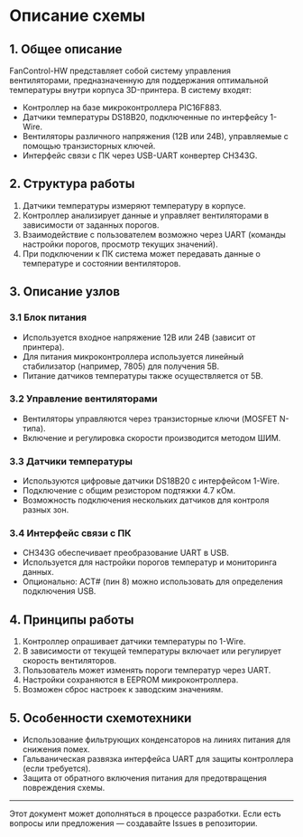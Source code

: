 # Описание схемы

## 1. Общее описание
FanControl-HW представляет собой систему управления вентиляторами, предназначенную для поддержания оптимальной температуры внутри корпуса 3D-принтера. В систему входят:
- Контроллер на базе микроконтроллера PIC16F883.
- Датчики температуры DS18B20, подключенные по интерфейсу 1-Wire.
- Вентиляторы различного напряжения (12В или 24В), управляемые с помощью транзисторных ключей.
- Интерфейс связи с ПК через USB-UART конвертер CH343G.

## 2. Структура работы
1. Датчики температуры измеряют температуру в корпусе.
2. Контроллер анализирует данные и управляет вентиляторами в зависимости от заданных порогов.
3. Взаимодействие с пользователем возможно через UART (команды настройки порогов, просмотр текущих значений).
4. При подключении к ПК система может передавать данные о температуре и состоянии вентиляторов.

## 3. Описание узлов

### 3.1 Блок питания
- Используется входное напряжение 12В или 24В (зависит от принтера).
- Для питания микроконтроллера используется линейный стабилизатор (например, 7805) для получения 5В.
- Питание датчиков температуры также осуществляется от 5В.

### 3.2 Управление вентиляторами
- Вентиляторы управляются через транзисторные ключи (MOSFET N-типа).
- Включение и регулировка скорости производится методом ШИМ.

### 3.3 Датчики температуры
- Используются цифровые датчики DS18B20 с интерфейсом 1-Wire.
- Подключение с общим резистором подтяжки 4.7 кОм.
- Возможность подключения нескольких датчиков для контроля разных зон.

### 3.4 Интерфейс связи с ПК
- CH343G обеспечивает преобразование UART в USB.
- Используется для настройки порогов температур и мониторинга данных.
- Опционально: ACT# (пин 8) можно использовать для определения подключения USB.

## 4. Принципы работы
1. Контроллер опрашивает датчики температуры по 1-Wire.
2. В зависимости от текущей температуры включает или регулирует скорость вентиляторов.
3. Пользователь может изменять пороги температур через UART.
4. Настройки сохраняются в EEPROM микроконтроллера.
5. Возможен сброс настроек к заводским значениям.

## 5. Особенности схемотехники
- Использование фильтрующих конденсаторов на линиях питания для снижения помех.
- Гальваническая развязка интерфейса UART для защиты контроллера (если требуется).
- Защита от обратного включения питания для предотвращения повреждения схемы.

---

Этот документ может дополняться в процессе разработки. Если есть вопросы или предложения — создавайте Issues в репозитории.

